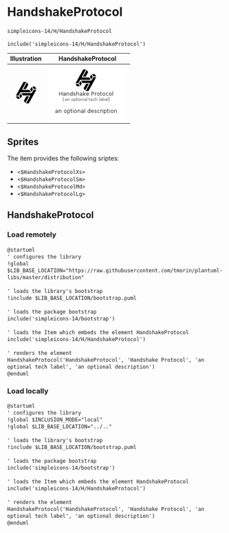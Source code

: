 # HandshakeProtocol


```text
simpleicons-14/H/HandshakeProtocol
```

```text
include('simpleicons-14/H/HandshakeProtocol')
```



| Illustration | HandshakeProtocol |
| :---: | :---: |
| ![illustration for Illustration](../../simpleicons-14/H/HandshakeProtocol.png) | ![illustration for HandshakeProtocol](../../simpleicons-14/H/HandshakeProtocol.Local.png) |



## Sprites
The item provides the following sriptes:

- `<$HandshakeProtocolXs>`
- `<$HandshakeProtocolSm>`
- `<$HandshakeProtocolMd>`
- `<$HandshakeProtocolLg>`





## HandshakeProtocol

### Load remotely
```plantuml
@startuml
' configures the library
!global $LIB_BASE_LOCATION="https://raw.githubusercontent.com/tmorin/plantuml-libs/master/distribution"

' loads the library's bootstrap
!include $LIB_BASE_LOCATION/bootstrap.puml

' loads the package bootstrap
include('simpleicons-14/bootstrap')

' loads the Item which embeds the element HandshakeProtocol
include('simpleicons-14/H/HandshakeProtocol')

' renders the element
HandshakeProtocol('HandshakeProtocol', 'Handshake Protocol', 'an optional tech label', 'an optional description')
@enduml
```

### Load locally
```plantuml
@startuml
' configures the library
!global $INCLUSION_MODE="local"
!global $LIB_BASE_LOCATION="../.."

' loads the library's bootstrap
!include $LIB_BASE_LOCATION/bootstrap.puml

' loads the package bootstrap
include('simpleicons-14/bootstrap')

' loads the Item which embeds the element HandshakeProtocol
include('simpleicons-14/H/HandshakeProtocol')

' renders the element
HandshakeProtocol('HandshakeProtocol', 'Handshake Protocol', 'an optional tech label', 'an optional description')
@enduml
```

